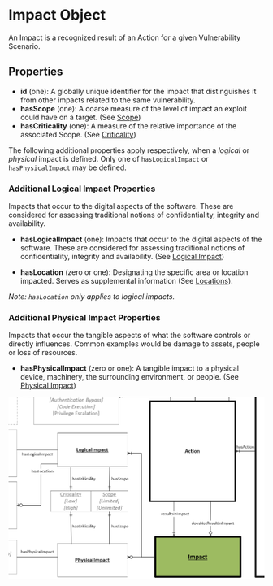 # Impact Object

An Impact is a recognized result of an Action for a given Vulnerability Scenario. 

## Properties

- **id** (one): A globally unique identifier for the impact that distinguishes it from other impacts related to the same vulnerability.
- **hasScope** (one): A coarse measure of the level of impact an exploit could have on a target. (See [Scope](../values/scope.md))
- **hasCriticality** (one): A measure of the relative importance of the associated Scope. (See [Criticality](../values/criticality.md))

The following additional properties apply respectively, when a *logical* or *physical* impact is defined. Only one of `hasLogicalImpact` or `hasPhysicalImpact` may be defined.

### Additional Logical Impact Properties

Impacts that occur to the digital aspects of the software. These are considered for assessing traditional notions of confidentiality, integrity and availability.

- **hasLogicalImpact** (one): Impacts that occur to the digital aspects of the software. These are considered for assessing traditional notions of confidentiality, integrity and availability. (See [Logical Impact](../values/logical-impact.md))

- **hasLocation** (zero or one): Designating the specific area or location impacted. Serves as supplemental information (See [Locations](../values/location.md)).

*Note: `hasLocation` only applies to logical impacts.*

### Additional Physical Impact Properties
 
Impacts that occur the tangible aspects of what the software controls or directly influences. Common examples would be damage to assets, people or loss of resources.

- **hasPhysicalImpact** (zero or one): A tangible impact to a physical device, machinery, the surrounding environment, or people. (See [Physical Impact](../values/physical-impact.md))

![Impact Graph](../figures/graphsnippets/ImpactSnippet.png "Impact Graph")